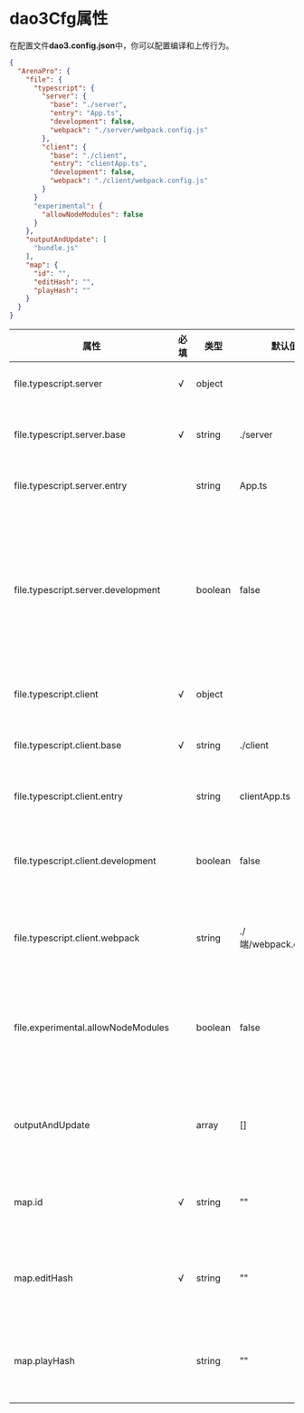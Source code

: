 # dao3Cfg属性

在配置文件**dao3.config.json**中，你可以配置编译和上传行为。
```json
{
  "ArenaPro": {
    "file": {
      "typescript": {
        "server": {
          "base": "./server",
          "entry": "App.ts",
          "development": false,
          "webpack": "./server/webpack.config.js"
        },
        "client": {
          "base": "./client",
          "entry": "clientApp.ts",
          "development": false,
          "webpack": "./client/webpack.config.js"
        }
      }
      "experimental": {
        "allowNodeModules": false
      }
    },        
    "outputAndUpdate": [
      "bundle.js"
    ],
    "map": {
      "id": "",
      "editHash": "",
      "playHash": ""
    }
  }
}
```



| 属性 | 必填 | 类型 | 默认值 | 说明 |
| --- | --- | --- | --- | --- |
| file.typescript.server | √ | object |  | Arena**服务端**项目配置 |
| file.typescript.server.base | √ | string | ./server | Arena**服务端**项目文件夹目录 |
| file.typescript.server.entry |  | string | App.ts | Arena**服务端**项目入口文件 |
| file.typescript.server.development |  | boolean | false | Arena**服务端**项目编译模式，默认为生产模式<br/>开发环境下打包后不压缩不混淆，方便在神岛Dubug |
| file.typescript.client | √ | object |  | Arena**客户端**项目配置 |
| file.typescript.client.base | √ | string | ./client | Arena**客户端**项目文件夹目录 |
| file.typescript.client.entry |  | string | clientApp.ts | Arena**客户端**项目入口文件 |
| file.typescript.client.development |  | boolean | false | Arena**客户端**项目编译模式，默认为生产模式 |
| file.typescript.client.webpack |  | string | ./端/webpack.config.js | Arena**端**项目webpack编译配置相对路径 |
| file.experimental.allowNodeModules |  | boolean | false | 实验性，是否允许打包引入的node.js外部包，默认为不允许 |
| outputAndUpdate |  | array | [] | 当前编译和上传的文件名列表，默认选择第一位文件名 |
| map.id | √ | string | "" | 当前Arena项目对应的**扩展地图ID** |
| map.editHash | √ | string | "" | 当前Arena项目对应的扩展地图**创作端Hash** |
| map.playHash |  | string | "" | 当前Arena项目对应的扩展地图**游玩端Hash** |